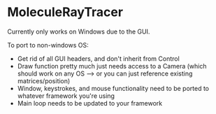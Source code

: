 # MoleculeRayTracer

Currently only works on Windows due to the GUI.

To port to non-windows OS:
  * Get rid of all GUI headers, and don't inherit from Control
  * Draw function pretty much just needs access to a Camera (which should work on any OS --> or you can just reference existing matrices/position)
  * Window, keystrokes, and mouse functionality need to be ported to whatever framework you're using
  * Main loop needs to be updated to your framework
